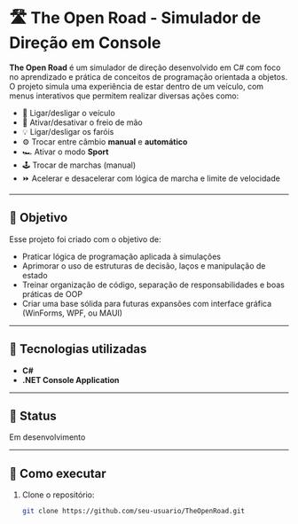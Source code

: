 # 🛣️ The Open Road - Simulador de Direção em Console

**The Open Road** é um simulador de direção desenvolvido em C# com foco no aprendizado e prática de conceitos de programação orientada a objetos.  
O projeto simula uma experiência de estar dentro de um veículo, com menus interativos que permitem realizar diversas ações como:

- 🚗 Ligar/desligar o veículo  
- 🛑 Ativar/desativar o freio de mão  
- 💡 Ligar/desligar os faróis  
- ⚙️ Trocar entre câmbio **manual** e **automático**  
- 🏎️ Ativar o modo **Sport**  
- 🕹️ Trocar de marchas (manual)  
- ⏩ Acelerar e desacelerar com lógica de marcha e limite de velocidade  

---

## 🎯 Objetivo

Esse projeto foi criado com o objetivo de:

- Praticar lógica de programação aplicada à simulações  
- Aprimorar o uso de estruturas de decisão, laços e manipulação de estado  
- Treinar organização de código, separação de responsabilidades e boas práticas de OOP  
- Criar uma base sólida para futuras expansões com interface gráfica (WinForms, WPF, ou MAUI)

---

## 🧠 Tecnologias utilizadas

- **C#**
- **.NET Console Application**

---

## 📌 Status
Em desenvolvimento

---

## 🚀 Como executar

1. Clone o repositório:
   ```bash
   git clone https://github.com/seu-usuario/TheOpenRoad.git
